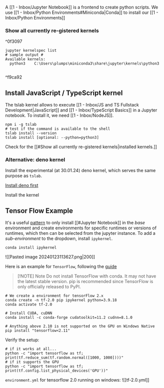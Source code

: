 A [[1 - Inbox/Jupyter Notebook]] is a frontend to create python scripts. We use [[1 - Inbox/Python Environments#Miniconda|Conda]] to install our [[1 - Inbox/Python Environments]] 

### Show all currently re-gistered kernels
^0f3097
```shell
jupyter kernelspec list
# sample output #
Available kernels:
  python3    C:\Users\plumps\miniconda3\share\jupyter\kernels\python3
  
```

^f9ca92
## Install JavaScript / TypeScript kernel 

The tslab kernel allows to execute [[1 - Inbox/JS and TS Fullstack Development|JavaScript]] and [[1 - Inbox/TypeScript Basics]] in a Jupyter notebook. To install it, we need [[1 - Inbox/NodeJS]].

```shell
npm i -g tslab
# test if the command is available to the shell
tslab install --version
tslab install [optional: --python=python3]
```

Check for the [[#Show all currently re-gistered kernels|installed kernels.]]

### Alternative: deno kernel
Install the experimental (at 30.01.24) deno kernel, which serves the same purpose as `tslab`.

[Install deno first](https://docs.deno.com/runtime/manual)

Install the kernel


## Tensor Flow Example
It's a useful [pattern](https://towardsdatascience.com/how-to-set-up-anaconda-and-jupyter-notebook-the-right-way-de3b7623ea4a) to only install [[#Jupyter Notebook]] in the *base* environment and create environments for specific runtimes or versions of runtimes, which then can be selected from the jupyter instance. To add a *sub-environment* to the dropdown, install `ipykernel`.

```shell
conda install ipykernel
```

![[Pasted image 20240123113627.png|200]]

Here is an example for `TensorFlow`, following the [guide](https://www.tensorflow.org/install/pip#windows-native_1)

> [!NOTE] Note
> Do not install TensorFlow with conda. It may not have the latest stable version. pip is recommended since TensorFlow is only officially released to PyPI.

```shell
# We create a environment for tensorFlow 2.x
conda create -n tf-2.0 pip ipykernel python=3.9.18
conda activate tf-2.0

# Install CUDA, cuDNN
conda install -c conda-forge cudatoolkit=11.2 cudnn=8.1.0

# Anything above 2.10 is not supported on the GPU on Windows Native
pip install "tensorflow<2.11" 

```

Verify the setup:
```shell
# if it works at all...
python -c "import tensorflow as tf; print(tf.reduce_sum(tf.random.normal([1000, 1000])))"
# if it supports the GPU
python -c "import tensorflow as tf; print(tf.config.list_physical_devices('GPU'))"
```

`environment.yml` for tensorflow 2.0 running on windows: ![[tf-2.0.yml]]